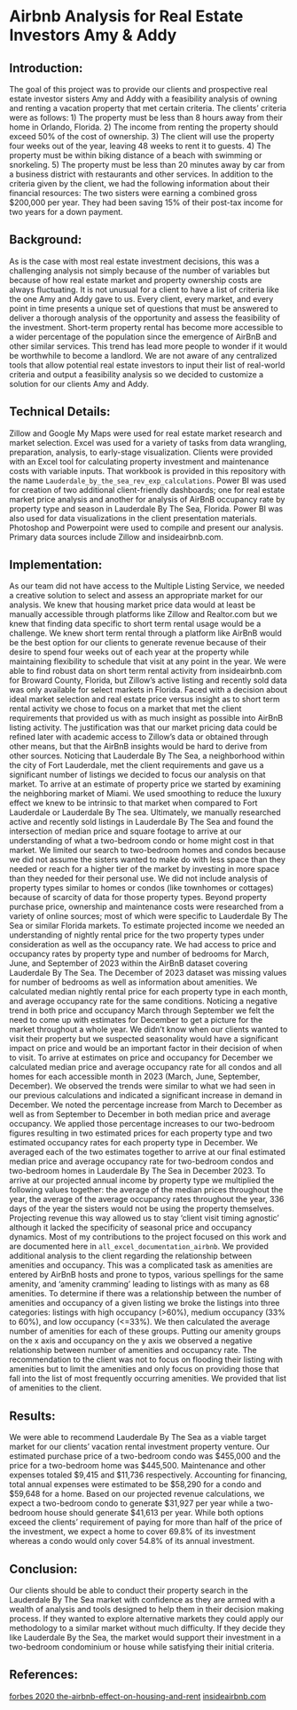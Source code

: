 # Airbnb Analysis for Real Estate Investors Amy & Addy
## Introduction:
The goal of this project was to provide our clients and prospective real estate investor sisters Amy and Addy with a feasibility analysis of owning and renting a vacation property that met certain criteria. The clients’ criteria were as follows: 1) The property must be less than 8 hours away from their home in Orlando, Florida. 2) The income from renting the property should exceed 50% of the cost of ownership. 3) The client will use the property four weeks out of the year, leaving 48 weeks to rent it to guests. 4) The property must be within biking distance of a beach with swimming or snorkeling. 5) The property must be less than 20 minutes away by car from a business district with restaurants and other services. In addition to the criteria given by the client, we had the following information about their financial resources: The two sisters were earning a combined gross $200,000 per year. They had been saving 15% of their post-tax income for two years for a down payment.

## Background:
As is the case with most real estate investment decisions, this was a challenging analysis not simply because of the number of variables but because of how real estate market and property ownership costs are always fluctuating. It is not unusual for a client to have a list of criteria like the one Amy and Addy gave to us. Every client, every market, and every point in time presents a unique set of questions that must be answered to deliver a thorough analysis of the opportunity and assess the feasibility of the investment. Short-term property rental has become more accessible to a wider percentage of the population since the emergence of AirBnB and other similar services. This trend has lead more people to wonder if it would be worthwhile to become a landlord. We are not aware of any centralized tools that allow potential real estate investors to input their list of real-world criteria and output a feasibility analysis so we decided to customize a solution for our clients Amy and Addy. 

## Technical Details:
Zillow and Google My Maps were used for real estate market research and market selection. Excel was used for a variety of tasks from data wrangling, preparation, analysis, to early-stage visualization. Clients were provided with an Excel tool for calculating property investment and maintenance costs with variable inputs. That workbook is provided in this repository with the name `Lauderdale_by_the_sea_rev_exp_calculations`. Power BI was used for creation of two additional client-friendly dashboards; one for real estate market price analysis and another for analysis of AirBnB occupancy rate by property type and season in Lauderdale By The Sea, Florida. Power BI was also used for data visualizations in the client presentation materials. Photoshop and Powerpoint were used to compile and present our analysis. Primary data sources include Zillow and insideairbnb.com.

## Implementation:
As our team did not have access to the Multiple Listing Service, we needed a creative solution to select and assess an appropriate market for our analysis. We knew that housing market price data would at least be manually accessible through platforms like Zillow and Realtor.com but we knew that finding data specific to short term rental usage would be a challenge. We knew short term rental through a platform like AirBnB would be the best option for our clients to generate revenue because of their desire to spend four weeks out of each year at the property while maintaining flexibility to schedule that visit at any point in the year. We were able to find robust data on short term rental activity from insideairbnb.com for Broward County, Florida, but Zillow’s active listing and recently sold data was only available for select markets in Florida. Faced with a decision about ideal market selection and real estate price versus insight as to short term rental activity we chose to focus on a market that met the client requirements that provided us with as much insight as possible into AirBnB listing activity. The justification was that our market pricing data could be refined later with academic access to Zillow’s data or obtained through other means, but that the AirBnB insights would be hard to derive from other sources. Noticing that Lauderdale By The Sea, a neighborhood within the city of Fort Lauderdale, met the client requirements and gave us a significant number of listings we decided to focus our analysis on that market. To arrive at an estimate of property price we started by examining the neighboring market of Miami. We used smoothing to reduce the luxury effect we knew to be intrinsic to that market when compared to Fort Lauderdale or Lauderdale By The sea. Ultimately, we manually researched active and recently sold listings in Lauderdale By The Sea and found the intersection of median price and square footage to arrive at our understanding of what a two-bedroom condo or home might cost in that market. We limited our search to two-bedroom homes and condos because we did not assume the sisters wanted to make do with less space than they needed or reach for a higher tier of the market by investing in more space than they needed for their personal use. We did not include analysis of property types similar to homes or condos (like townhomes or cottages) because of scarcity of data for those property types. Beyond property purchase price, ownership and maintenance costs were researched from a variety of online sources; most of which were specific to Lauderdale By The Sea or similar Florida markets. 
To estimate projected income we needed an understanding of nightly rental price for the two property types under consideration as well as the occupancy rate. We had access to price and occupancy rates by property type and number of bedrooms for March, June, and September of 2023 within the AirBnB dataset covering Lauderdale By The Sea. The December of 2023 dataset was missing values for number of bedrooms as well as information about amenities. We calculated median nightly rental price for each property type in each month, and average occupancy rate for the same conditions. Noticing a negative trend in both price and occupancy March through September we felt the need to come up with estimates for December to get a picture for the market throughout a whole year. We didn’t know when our clients wanted to visit their property but we suspected seasonality would have a significant impact on price and would be an important factor in their decision of when to visit. To arrive at estimates on price and occupancy for December we calculated median price and average occupancy rate for all condos and all homes for each accessible month in 2023 (March, June, September, December). We observed the trends were similar to what we had seen in our previous calculations and indicated a significant increase in demand in December. We noted the percentage increase from March to December as well as from September to December in both median price and average occupancy. We applied those percentage increases to our two-bedroom figures resulting in two estimated prices for each property type and two estimated occupancy rates for each property type in December. We averaged each of the two estimates together to arrive at our final estimated median price and average occupancy rate for two-bedroom condos and two-bedroom homes in Lauderdale By The Sea in December 2023. To arrive at our projected annual income by property type we multiplied the following values together: the average of the median prices throughout the year, the average of the average occupancy rates throughout the year, 336 days of the year the sisters would not be using the property themselves. Projecting revenue this way allowed us to stay ‘client visit timing agnostic’ although it lacked the specificity of seasonal price and occupancy dynamics. Most of my contributions to the project focused on this work and are documented here in `all_excel_documentation_airbnb`.
We provided additional analysis to the client regarding the relationship between amenities and occupancy. This was a complicated task as amenities are entered by AirBnB hosts and prone to typos, various spellings for the same amenity, and ‘amenity cramming’ leading to listings with as many as 68 amenities. To determine if there was a relationship between the number of amenities and occupancy of a given listing we broke the listings into three categories: listings with high occupancy (>60%), medium occupancy (33% to 60%), and low occupancy (<=33%). We then calculated the average number of amenities for each of these groups. Putting our amenity groups on the x axis and occupancy on the y axis we observed a negative relationship between number of amenities and occupancy rate. The recommendation to the client was not to focus on flooding their listing with amenities but to limit the amenities and only focus on providing those that fall into the list of most frequently occurring amenities. We provided that list of amenities to the client. 

## Results:
We were able to recommend Lauderdale By The Sea as a viable target market for our clients’ vacation rental investment property venture. Our estimated purchase price of a two-bedroom condo was $455,000 and the price for a two-bedroom home was $445,500. Maintenance and other expenses totaled $9,415 and $11,736 respectively. Accounting for financing, total annual expenses were estimated to be $58,290 for a condo and $59,648 for a home. Based on our projected revenue calculations, we expect a two-bedroom condo to generate $31,927 per year while a two-bedroom house should generate $41,613 per year. While both options exceed the clients’ requirement of paying for more than half of the price of the investment, we expect a home to cover 69.8% of its investment whereas a condo would only cover 54.8% of its annual investment.

## Conclusion:
Our clients should be able to conduct their property search in the Lauderdale By The Sea market with confidence as they are armed with a wealth of analysis and tools designed to help them in their decision making process. If they wanted to explore alternative markets they could apply our methodology to a similar market without much difficulty. If they decide they like Lauderdale By the Sea, the market would support their investment in a two-bedroom condominium or house while satisfying their initial criteria. 

## References:
[forbes 2020 the-airbnb-effect-on-housing-and-rent](https://www.forbes.com/sites/garybarker/2020/02/21/the-airbnb-effect-on-housing-and-rent/?sh=70acbbbc2226)
[insideairbnb.com](insideairbnb.com/get-the-data/)
